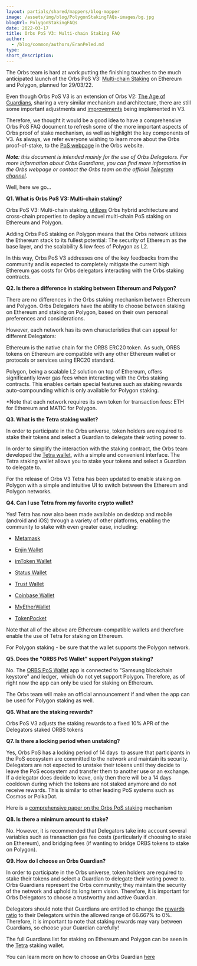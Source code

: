 ```yaml
---
layout: partials/shared/mappers/blog-mapper
image: /assets/img/blog/PolygonStakingFAQs-images/bg.jpg
blogUrl: PolygonStakingFAQs
date: 2022-03-17
title: Orbs PoS V3: Multi-chain Staking FAQ
author:
  - /blog/common/authors/EranPeled.md
type:
short_description: 
---
```

The Orbs team is hard at work putting the finishing touches to the much anticipated launch of the Orbs PoS V3: [Multi-chain Staking](https://www.orbs.com/polygon-staking/) on Ethereum and Polygon, planned for 29/03/22.

Even though Orbs PoS V3 is an extension of Orbs V2: [The Age of Guardians](https://www.orbs.com/white-papers/orbs-pos-v2-the-age-of-guardians/), sharing a very similar mechanism and architecture, there are still some important adjustments and [improvements](https://docs.google.com/document/d/1K7wR_IPzdn3eFSpf7XG9_w79fr2RHsYD-dDZfsewFds/edit) being implemented in V3.

Therefore, we thought it would be a good idea to have a comprehensive Orbs PoS FAQ document to refresh some of the more important aspects of Orbs proof of stake mechanism, as well as highlight the key components of V3. As always, we refer everyone wishing to learn more about the Orbs proof-of-stake, to the [PoS webpage](https://www.orbs.com/pos-universe/) in the Orbs website.

***Note**: this document is intended mainly for the use of Orbs Delegators. For more information about Orbs Guardians, you can find more information in the Orbs webpage or contact the Orbs team on the official [Telegram channel](https://t.me/OrbsNetwork).*

Well, here we go...

**Q1. What is Orbs PoS V3: Multi-chain staking?**

Orbs PoS V3: Multi-chain staking, [utilizes](https://www.orbs.com/Polygon-tech/) Orbs hybrid architecture and cross-chain properties to deploy a novel multi-chain PoS staking on Ethereum and Polygon.

Adding Orbs PoS staking on Polygon means that the Orbs network utilizes the Ethereum stack to its fullest potential: The security of Ethereum as the base layer, and the scalability & low fees of Polygon as L2.

In this way, Orbs PoS V3 addresses one of the key feedbacks from the community and is expected to completely mitigate the current high Ethereum gas costs for Orbs delegators interacting with the Orbs staking contracts.

**Q2. Is there a difference in staking between Ethereum and Polygon?**

There are no differences in the Orbs staking mechanism between Ethereum and Polygon. Orbs Delegators have the ability to choose between staking on Ethereum and staking on Polygon, based on their own personal preferences and considerations.

However, each network has its own characteristics that can appeal for different Delegators:

Ethereum is the native chain for the ORBS ERC20 token. As such, ORBS tokens on Ethereum are compatible with any other Ethereum wallet or protocols or services using ERC20 standard.

Polygon, being a scalable L2 solution on top of Ethereum, offers significantly lower gas fees when interacting with the Orbs staking contracts. This enables certain special features such as staking rewards auto-compounding which is only available for Polygon staking.

*Note that each network requires its own token for transaction fees: ETH for Ethereum and MATIC for Polygon.

**Q3. What is the Tetra staking wallet?**

In order to participate in the Orbs universe, token holders are required to stake their tokens and select a Guardian to delegate their voting power to.

In order to simplify the interaction with the staking contract, the Orbs team developed the [Tetra wallet](https://staking.orbs.network/), with a simple and convenient interface. The Tetra staking wallet allows you to stake your tokens and select a Guardian to delegate to.

For the release of Orbs V3 Tetra has been updated to enable staking on Polygon with a simple and intuitive UI to switch between the Ethereum and Polygon networks.

**Q4. Can I use Tetra from my favorite crypto wallet?**

Yes! Tetra has now also been made available on desktop and mobile (android and iOS) through a variety of other platforms, enabling the community to stake with even greater ease, including:

-   [Metamask](https://www.orbs.com/orbs-swaps-and-staking-now-available-on-metamask-wallet)

-   [Enjin Wallet](https://www.orbs.com/tetra-staking-wallet-by-orbs-now-on-mobile)

-   [imToken Wallet](https://www.orbs.com/orbs-tetra-staking-is-now-available-on-imtoken-wallet)

-   [Status Wallet](https://www.orbs.com/orbs-staking-is-now-available-on-the-status-wallet-mobile-app)

-   [Trust Wallet](https://www.orbs.com/orbs-staking-is-now-available-on-the-trust-wallet-mobile)

-   [Coinbase Wallet](https://www.orbs.com/orbs-staking-is-now-available-on-the-coinbase-wallet-mobile-app)

-   [MyEtherWallet](https://www.orbs.com/orbs-staking-is-now-available-on-myetherwallet-mobile-app/)

-   [TokenPocket](https://www.orbs.com/orbs-staking-is-now-available-on-token-pocket-wallet-mobile-app/)

Note that all of the above are Ethereum-compatible wallets and therefore enable the use of Tetra for staking on Ethereum.

For Polygon staking - be sure that the wallet supports the Polygon network.

**Q5. Does the "ORBS PoS Wallet" support Polygon staking?**

No. The [ORBS PoS Wallet](https://www.orbs.com/orbs-pos-info-app-is-now-launched/) app is connected to "Samsung blockchain keystore" and ledger,  which do not yet support Polygon. Therefore, as of right now the app can only be used for staking on Ethereum.

The Orbs team will make an official announcement if and when the app can be used for Polygon staking as well.

**Q6. What are the staking rewards?**

Orbs PoS V3 adjusts the staking rewards to a fixed 10% APR of the Delegators staked ORBS tokens

**Q7. Is there a locking period when unstaking?**

Yes, Orbs PoS has a locking period of 14 days  to assure that participants in the PoS ecosystem are committed to the network and maintain its security. Delegators are not expected to unstake their tokens until they decide to leave the PoS ecosystem and transfer them to another use or an exchange. If a delegator does decide to leave, only then there will be a 14 days cooldown during which the tokens are not staked anymore and do not receive rewards. This is similar to other leading PoS systems such as Cosmos or PolkaDot.

Here is a [comprehensive paper on the Orbs PoS staking](https://www.orbs.com/introducing-locking-when-staking-orbs) mechanism

**Q8. Is there a minimum amount to stake?**

No. However, it is recommended that Delegators take into account several variables such as transaction gas fee costs (particularly if choosing to stake on Ethereum), and bridging fees (if wanting to bridge ORBS tokens to stake on Polygon).

**Q9. How do I choose an Orbs Guardian?**

In order to participate in the Orbs universe, token holders are required to stake their tokens and select a Guardian to delegate their voting power to. Orbs Guardians represent the Orbs community; they maintain the security of the network and uphold its long term vision. Therefore, it is important for Orbs Delegators to choose a trustworthy and active Guardian.

Delegators should note that Guardians are entitled to change the [rewards ratio](https://www.orbs.com/how-to-choose-an-orbs-guardian/) to their Delegators within the allowed range of 66.667% to 0%. Therefore, it is important to note that staking rewards may vary between Guardians, so choose your Guardian carefully!

The full Guardians list for staking on Ethereum and Polygon can be seen in the [Tetra](https://staking.orbs.network/#/) staking wallet.

You can learn more on how to choose an Orbs Guardian [here](https://www.orbs.com/how-to-choose-an-orbs-guardian)
